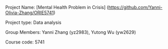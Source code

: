 Project Name: [Mental Health Problem in Crisis] (https://github.com/Yanni-Olivia-Zhang/ORIE5741)

Project type: Data analysis

Group Members: Yanni Zhang (yz2983), Yutong Wu (yw2629)

Course code: 5741
